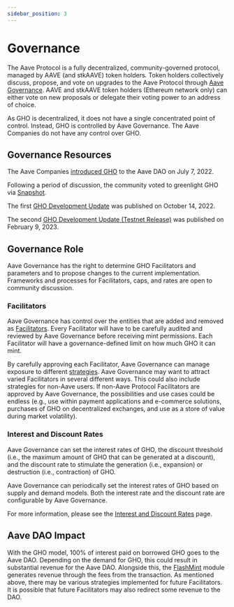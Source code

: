 ```yaml
---
sidebar_position: 3
---
```


# Governance

The Aave Protocol is a fully decentralized, community-governed protocol, managed by AAVE (and stkAAVE) token holders. Token holders collectively discuss, propose, and vote on upgrades to the Aave Protocol through [Aave Governance](https://governance.aave.com/). AAVE and stkAAVE token holders (Ethereum network only) can either vote on new proposals or delegate their voting power to an address of choice.

As GHO is decentralized, it does not have a single concentrated point of control. Instead, GHO is controlled by Aave Governance. The Aave Companies do not have any control over GHO.

## Governance Resources

The Aave Companies [introduced GHO](https://governance.aave.com/t/introducing-gho/8730) to the Aave DAO on July 7, 2022.

Following a period of discussion, the community voted to greenlight GHO via [Snapshot](https://snapshot.org/#/aave.eth/proposal/0xb17b3294dcb08316cb623c717add7f82df54948d558992f886be59d0958e9b24).

The first [GHO Development Update](https://governance.aave.com/t/gho-development-update/10267) was published on October 14, 2022.

The second [GHO Development Update (Testnet Release)](https://governance.aave.com/t/gho-development-update-testnet-release/11631) was published on February 9, 2023.

## Governance Role

Aave Governance has the right to determine GHO Facilitators and parameters and to propose changes to the current implementation. Frameworks and processes for Facilitators, caps, and rates are open to community discussion.

### Facilitators

Aave Governance has control over the entities that are added and removed as [Facilitators](./gho-facilitators.md). Every Facilitator will have to be carefully audited and reviewed by Aave Governance before receiving mint permissions. Each Facilitator will have a governance-defined limit on how much GHO it can mint.

By carefully approving each Facilitator, Aave Governance can manage exposure to different [strategies](./gho-facilitators.md#facilitator-strategies). Aave Governance may want to attract varied Facilitators in several different ways. This could also include strategies for non-Aave users. If non-Aave Protocol Facilitators are approved by Aave Governance, the possibilities and use cases could be endless (e.g., use within payment applications and e-commerce solutions, purchases of GHO on decentralized exchanges, and use as a store of value during market volatility).

### Interest and Discount Rates

Aave Governance can set the interest rates of GHO, the discount threshold (i.e., the maximum amount of GHO that can be generated at a discount), and the discount rate to stimulate the generation (i.e., expansion) or destruction (i.e., contraction) of GHO.

Aave Governance can periodically set the interest rates of GHO based on supply and demand models. Both the interest rate and the discount rate are configurable by Aave Governance.

For more information, please see the [Interest and Discount Rates](interest-rate-discount-model.md) page.

## Aave DAO Impact

With the GHO model, 100% of interest paid on borrowed GHO goes to the Aave DAO. Depending on the demand for GHO, this could result in substantial revenue for the Aave DAO. Alongside this, the [FlashMint](../fundamental-concepts/flashmint.md) module generates revenue through the fees from the transaction. As mentioned above, there may be various strategies implemented for future Facilitators. It is possible that future Facilitators may also redirect some revenue to the DAO.
